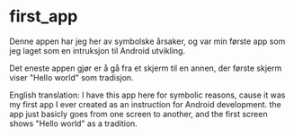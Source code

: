 # first_app

Denne appen har jeg her av symbolske årsaker, og var min første app som jeg laget som en intruksjon til Android utvikling.

Det eneste appen gjør er å gå fra et skjerm til en annen, der første skjerm viser "Hello world" som tradisjon.

English translation:
I have this app here for symbolic reasons, cause it was my first app I ever created as an instruction for Android development.
the app just basicly goes from one screen to another, and the first screen shows "Hello world" as a tradition.
